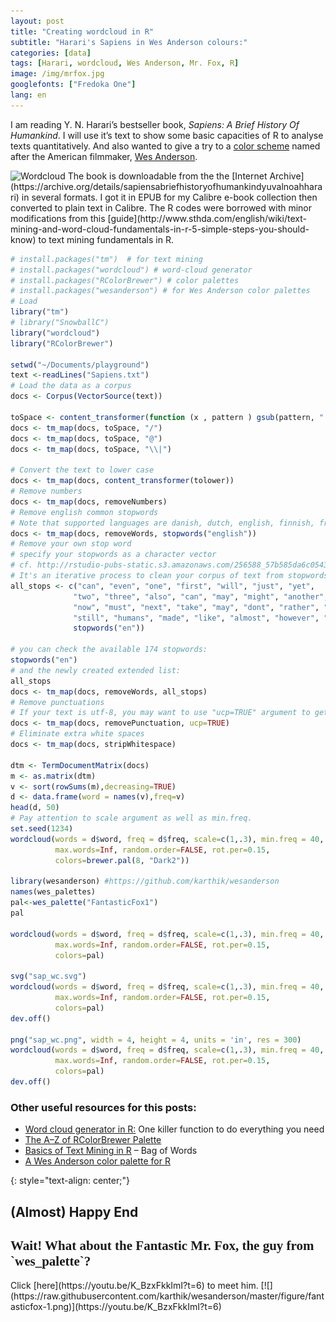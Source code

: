 ```yaml
---
layout: post
title: "Creating wordcloud in R"
subtitle: "Harari's Sapiens in Wes Anderson colours:"
categories: [data]
tags: [Harari, wordcloud, Wes Anderson, Mr. Fox, R]
image: /img/mrfox.jpg
googlefonts: ["Fredoka One"]
lang: en
---
```

I am reading Y. N. Harari’s bestseller book, _Sapiens: A Brief History Of Humankind_. I will use it’s text to show some basic capacities of R to analyse texts quantitatively. And also wanted to give a try to a [color scheme](https://github.com/karthik/wesanderson) named after the American filmmaker, [Wes Anderson](https://en.wikipedia.org/wiki/Wes_Anderson).

<img src="/bj-blog/img/sap_wc.png" alt="Wordcloud">
The book is downloadable from the the [Internet Archive](https://archive.org/details/sapiensabriefhistoryofhumankindyuvalnoahharari) in several formats. I got it in EPUB for my Calibre e-book collection then converted to plain text in Calibre. 
The R codes were borrowed with minor modifications from this [guide](http://www.sthda.com/english/wiki/text-mining-and-word-cloud-fundamentals-in-r-5-simple-steps-you-should-know) to text mining fundamentals in R.

```r
# install.packages("tm")  # for text mining
# install.packages("wordcloud") # word-cloud generator 
# install.packages("RColorBrewer") # color palettes
# install.packages("wesanderson") # for Wes Anderson color palettes
# Load
library("tm")
# library("SnowballC")
library("wordcloud")
library("RColorBrewer")

setwd("~/Documents/playground")
text <-readLines("Sapiens.txt")
# Load the data as a corpus
docs <- Corpus(VectorSource(text))

toSpace <- content_transformer(function (x , pattern ) gsub(pattern, " ", x))
docs <- tm_map(docs, toSpace, "/")
docs <- tm_map(docs, toSpace, "@")
docs <- tm_map(docs, toSpace, "\\|")

# Convert the text to lower case
docs <- tm_map(docs, content_transformer(tolower))
# Remove numbers
docs <- tm_map(docs, removeNumbers)
# Remove english common stopwords
# Note that supported languages are danish, dutch, english, finnish, french, german, hungarian, italian, norwegian, portuguese, russian, spanish, and swedish. 
docs <- tm_map(docs, removeWords, stopwords("english"))
# Remove your own stop word
# specify your stopwords as a character vector
# cf. http://rstudio-pubs-static.s3.amazonaws.com/256588_57b585da6c054349825cba46685d8464.html#stop-words
# It's an iterative process to clean your corpus of text from stopwords.
all_stops <- c("can", "even", "one", "first", "will", "just", "yet",
              "two", "three", "also", "can", "may", "might", "another", "much", "many", "per",
              "now", "must", "next", "take", "may", "dont", "rather", "since", "ever", 
              "still", "humans", "made", "like", "almost", "however", "became", "without", 
              stopwords("en"))

# you can check the available 174 stopwords:
stopwords("en")
# and the newly created extended list:
all_stops
docs <- tm_map(docs, removeWords, all_stops) 
# Remove punctuations
# If your text is utf-8, you may want to use "ucp=TRUE" argument to get rid of some unwanted chars.
docs <- tm_map(docs, removePunctuation, ucp=TRUE)
# Eliminate extra white spaces
docs <- tm_map(docs, stripWhitespace)

dtm <- TermDocumentMatrix(docs)
m <- as.matrix(dtm)
v <- sort(rowSums(m),decreasing=TRUE)
d <- data.frame(word = names(v),freq=v)
head(d, 50)
# Pay attention to scale argument as well as min.freq.
set.seed(1234)
wordcloud(words = d$word, freq = d$freq, scale=c(1,.3), min.freq = 40,
          max.words=Inf, random.order=FALSE, rot.per=0.15, 
          colors=brewer.pal(8, "Dark2"))

library(wesanderson) #https://github.com/karthik/wesanderson
names(wes_palettes)
pal<-wes_palette("FantasticFox1")
pal

wordcloud(words = d$word, freq = d$freq, scale=c(1,.3), min.freq = 40,
          max.words=Inf, random.order=FALSE, rot.per=0.15, 
          colors=pal)

svg("sap_wc.svg")
wordcloud(words = d$word, freq = d$freq, scale=c(1,.3), min.freq = 40,
          max.words=Inf, random.order=FALSE, rot.per=0.15, 
          colors=pal)
dev.off()

png("sap_wc.png", width = 4, height = 4, units = 'in', res = 300)
wordcloud(words = d$word, freq = d$freq, scale=c(1,.3), min.freq = 40,
          max.words=Inf, random.order=FALSE, rot.per=0.15, 
          colors=pal)
dev.off()
```
### Other useful resources for this posts:
- [Word cloud generator in R:](http://www.sthda.com/english/wiki/word-cloud-generator-in-r-one-killer-function-to-do-everything-you-need) One killer function to do everything you need
- [The A–Z of RColorBrewer Palette](https://www.datanovia.com/en/blog/the-a-z-of-rcolorbrewer-palette/)
- [Basics of Text Mining in R](http://rstudio-pubs-static.s3.amazonaws.com/256588_57b585da6c054349825cba46685d8464.html) – Bag of Words
- [A Wes Anderson color palette for R](https://github.com/karthik/wesanderson)


{: style="text-align: center;"}
## (Almost) Happy End 

<h2 style="font-family:Oswald;">Wait! What about the Fantastic Mr. Fox, the guy from `wes_palette`?</h1>
Click [here](https://youtu.be/K_BzxFkkImI?t=6) to meet him.
[![](https://raw.githubusercontent.com/karthik/wesanderson/master/figure/fantasticfox-1.png)](https://youtu.be/K_BzxFkkImI?t=6)

